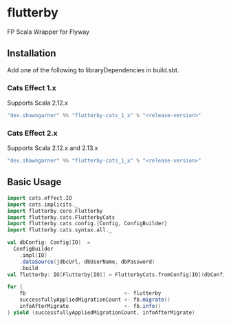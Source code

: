 # flutterby
FP Scala Wrapper for Flyway

## Installation

Add one of the following to libraryDependencies in build.sbt.

### Cats Effect 1.x

Supports Scala 2.12.x

```sbt
"dev.shawngarner" %% "flutterby-cats_1_x" % "<release-version>"
```

### Cats Effect 2.x

Supports Scala 2.12.x and 2.13.x

```sbt
"dev.shawngarner" %% "flutterby-cats_1_x" % "<release-version>"
```

## Basic Usage

```scala
import cats.effect.IO
import cats.implicits._
import flutterby.core.Flutterby
import flutterby.cats.FlutterbyCats
import flutterby.cats.config.{Config, ConfigBuilder}
import flutterby.cats.syntax.all._

val dbConfig: Config[IO]  = 
  ConfigBuilder
    .impl[IO]
    .dataSource(jdbcUrl, dbUserName, dbPassword)
    .build
val flutterby: IO[Flutterby[IO]] = FlutterbyCats.fromConfig[IO](dbConfig)

for {
    fb                                <- flutterby
    successfullyAppliedMigrationCount <- fb.migrate()
    infoAfterMigrate                  <- fb.info()
} yield (successfullyAppliedMigrationCount, infoAfterMigrate)
```
